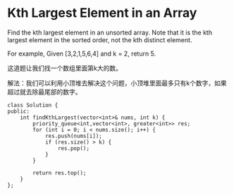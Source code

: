 Kth Largest Element in an Array
========
Find the kth largest element in an unsorted array. Note that it is the kth largest element in the sorted order, not the kth distinct element.

For example,
Given [3,2,1,5,6,4] and k = 2, return 5.

这道题让我们找一个数组里面第k大的数。

解法：我们可以利用小顶堆去解决这个问题，小顶堆里面最多只有k个数字，如果超过就去除最尾部的数字。

```
class Solution {
public:
    int findKthLargest(vector<int>& nums, int k) {
        priority_queue<int,vector<int>, greater<int>> res;
        for (int i = 0; i < nums.size(); i++) {
            res.push(nums[i]);
            if (res.size() > k) {
                res.pop();
            }
        }

        return res.top();
    }
};
```
